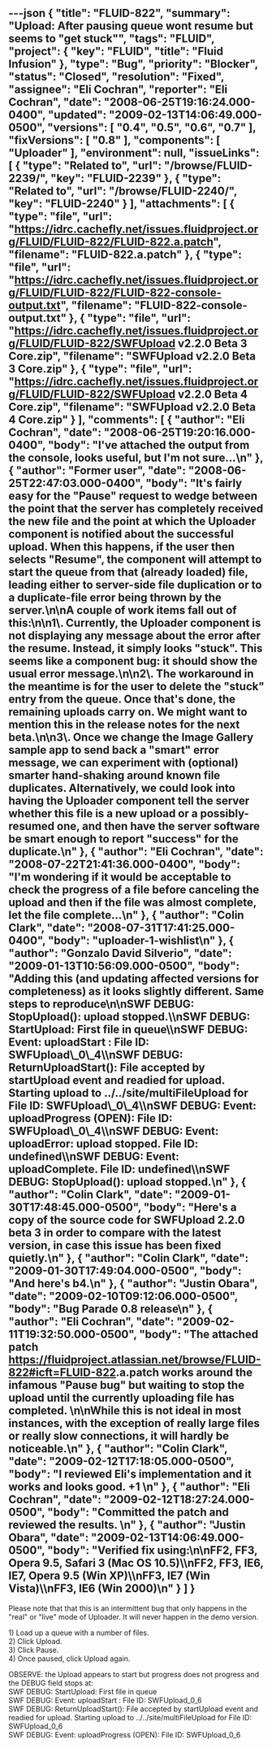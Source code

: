 ---json
{
  "title": "FLUID-822",
  "summary": "Upload: After pausing queue wont resume but seems to \"get stuck\"",
  "tags": "FLUID",
  "project": {
    "key": "FLUID",
    "title": "Fluid Infusion"
  },
  "type": "Bug",
  "priority": "Blocker",
  "status": "Closed",
  "resolution": "Fixed",
  "assignee": "Eli Cochran",
  "reporter": "Eli Cochran",
  "date": "2008-06-25T19:16:24.000-0400",
  "updated": "2009-02-13T14:06:49.000-0500",
  "versions": [
    "0.4",
    "0.5",
    "0.6",
    "0.7"
  ],
  "fixVersions": [
    "0.8"
  ],
  "components": [
    "Uploader"
  ],
  "environment": null,
  "issueLinks": [
    {
      "type": "Related to",
      "url": "/browse/FLUID-2239/",
      "key": "FLUID-2239"
    },
    {
      "type": "Related to",
      "url": "/browse/FLUID-2240/",
      "key": "FLUID-2240"
    }
  ],
  "attachments": [
    {
      "type": "file",
      "url": "https://idrc.cachefly.net/issues.fluidproject.org/FLUID/FLUID-822/FLUID-822.a.patch",
      "filename": "FLUID-822.a.patch"
    },
    {
      "type": "file",
      "url": "https://idrc.cachefly.net/issues.fluidproject.org/FLUID/FLUID-822/FLUID-822-console-output.txt",
      "filename": "FLUID-822-console-output.txt"
    },
    {
      "type": "file",
      "url": "https://idrc.cachefly.net/issues.fluidproject.org/FLUID/FLUID-822/SWFUpload v2.2.0 Beta 3 Core.zip",
      "filename": "SWFUpload v2.2.0 Beta 3 Core.zip"
    },
    {
      "type": "file",
      "url": "https://idrc.cachefly.net/issues.fluidproject.org/FLUID/FLUID-822/SWFUpload v2.2.0 Beta 4 Core.zip",
      "filename": "SWFUpload v2.2.0 Beta 4 Core.zip"
    }
  ],
  "comments": [
    {
      "author": "Eli Cochran",
      "date": "2008-06-25T19:20:16.000-0400",
      "body": "I've attached the output from the console, looks useful, but I'm not sure...\n"
    },
    {
      "author": "Former user",
      "date": "2008-06-25T22:47:03.000-0400",
      "body": "It's fairly easy for the \"Pause\" request to wedge between the point that the server has completely received the new file and the point at which the Uploader component is notified about the successful upload. When this happens, if the user then selects \"Resume\", the component will attempt to start the queue from that (already loaded) file, leading either to server-side file duplication or to a duplicate-file error being thrown by the server.\n\nA couple of work items fall out of this:\n\n1\\. Currently, the Uploader component is not displaying any message about the error after the resume. Instead, it simply looks \"stuck\". This seems like a component bug: it should show the usual error message.\n\n2\\. The workaround in the meantime is for the user to delete the \"stuck\" entry from the queue. Once that's done, the remaining uploads carry on. We might want to mention this in the release notes for the next beta.\n\n3\\. Once we change the Image Gallery sample app to send back a \"smart\" error message, we can experiment with (optional) smarter hand-shaking around known file duplicates. Alternatively, we could look into having the Uploader component tell the server whether this file is a new upload or a possibly-resumed one, and then have the server software be smart enough to report \"success\" for the duplicate.\n"
    },
    {
      "author": "Eli Cochran",
      "date": "2008-07-22T21:41:36.000-0400",
      "body": "I'm wondering if it would be acceptable to check the progress of a file before canceling the upload and then if the file was almost complete, let the file complete...\n"
    },
    {
      "author": "Colin Clark",
      "date": "2008-07-31T17:41:25.000-0400",
      "body": "uploader-1-wishlist\n"
    },
    {
      "author": "Gonzalo David Silverio",
      "date": "2009-01-13T10:56:09.000-0500",
      "body": "Adding this (and updating affected versions for completeness) as it looks slightly different. Same steps to reproduce\n\nSWF DEBUG: StopUpload(): upload stopped.\\\nSWF DEBUG: StartUpload: First file in queue\\\nSWF DEBUG: Event: uploadStart : File ID: SWFUpload\\_0\\_4\\\nSWF DEBUG: ReturnUploadStart(): File accepted by startUpload event and readied for upload.  Starting upload to ../../site/multiFileUpload for File ID: SWFUpload\\_0\\_4\\\nSWF DEBUG: Event: uploadProgress (OPEN): File ID: SWFUpload\\_0\\_4\\\nSWF DEBUG: Event: uploadError: upload stopped. File ID: undefined\\\nSWF DEBUG: Event: uploadComplete. File ID: undefined\\\nSWF DEBUG: StopUpload(): upload stopped.\n"
    },
    {
      "author": "Colin Clark",
      "date": "2009-01-30T17:48:45.000-0500",
      "body": "Here's a copy of the source code for SWFUpload 2.2.0 beta 3 in order to compare with the latest version, in case this issue has been fixed quietly.\n"
    },
    {
      "author": "Colin Clark",
      "date": "2009-01-30T17:49:04.000-0500",
      "body": "And here's b4.\n"
    },
    {
      "author": "Justin Obara",
      "date": "2009-02-10T09:12:06.000-0500",
      "body": "Bug Parade 0.8 release\n"
    },
    {
      "author": "Eli Cochran",
      "date": "2009-02-11T19:32:50.000-0500",
      "body": "The attached patch <https://fluidproject.atlassian.net/browse/FLUID-822#icft=FLUID-822>.a.patch works around the infamous \"Pause bug\" but waiting to stop the upload until the currently uploading file has completed.&#x20;\n\nWhile this is not ideal in most instances, with the exception of really large files or really slow connections, it will hardly be noticeable.\n"
    },
    {
      "author": "Colin Clark",
      "date": "2009-02-12T17:18:05.000-0500",
      "body": "I reviewed Eli's implementation and it works and looks good. +1&#x20;\n"
    },
    {
      "author": "Eli Cochran",
      "date": "2009-02-12T18:27:24.000-0500",
      "body": "Committed the patch and reviewed the results.&#x20;\n"
    },
    {
      "author": "Justin Obara",
      "date": "2009-02-13T14:06:49.000-0500",
      "body": "Verified fix using:\n\nFF2, FF3, Opera 9.5, Safari 3 (Mac OS 10.5)\\\nFF2, FF3, IE6, IE7, Opera 9.5 (Win XP)\\\nFF3, IE7 (Win Vista)\\\nFF3, IE6 (Win 2000)\n"
    }
  ]
}
---
Please note that that this is an intermittent bug that only happens in the "real" or "live" mode of Uploader. It will never happen in the demo version.

1\) Load up a queue with a number of files. \
2\) Click Upload.\
3\) Click Pause.\
4\) Once paused, click Upload again.&#x20;

OBSERVE: the Upload appears to start but progress does not progress and the DEBUG field stops at:\
SWF DEBUG: StartUpload: First file in queue\
SWF DEBUG: Event: uploadStart : File ID: SWFUpload\_0\_6\
SWF DEBUG: ReturnUploadStart(): File accepted by startUpload event and readied for upload.  Starting upload to ../../site/multiFileUpload for File ID: SWFUpload\_0\_6\
SWF DEBUG: Event: uploadProgress (OPEN): File ID: SWFUpload\_0\_6

        